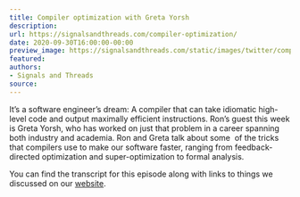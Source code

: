 ```yaml
---
title: Compiler optimization with Greta Yorsh
description:
url: https://signalsandthreads.com/compiler-optimization/
date: 2020-09-30T16:00:00-00:00
preview_image: https://signalsandthreads.com/static/images/twitter/compiler_optimization.png
featured:
authors:
- Signals and Threads
source:
---
```


<p>It&rsquo;s a software engineer&rsquo;s dream: A compiler that can take idiomatic high-level code and output maximally efficient instructions. Ron&rsquo;s guest this week is Greta Yorsh, who has worked on just that problem in a career spanning both industry and academia. Ron and Greta talk about some&nbsp; of the tricks that compilers use to make our software faster, ranging from feedback-directed optimization and super-optimization to formal analysis.</p><p>You can find the transcript for this episode along with links to things we discussed on our <a href="https://signalsandthreads.com/multicast-and-the-markets">website</a>.</p>

